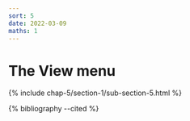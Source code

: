 ```yaml
---
sort: 5
date: 2022-03-09
maths: 1
---
```


# The View menu

{% include chap-5/section-1/sub-section-5.html %}

{% bibliography --cited %}

